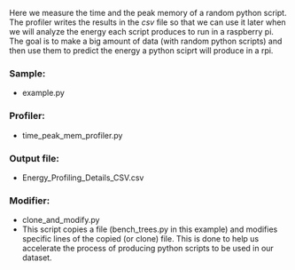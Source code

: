 Here we measure the time and the peak memory of a random python script. The profiler writes the results in the *csv* file so that we can use it later when we will analyze the energy each script produces to run in a raspberry pi. The goal is to make a big amount of data (with random python scripts) and then use them to predict the energy a python sciprt will produce in a rpi. 

### Sample:
- example.py
### Profiler:
- time_peak_mem_profiler.py 
### Output file:
- Energy_Profiling_Details_CSV.csv
### Modifier:
- clone_and_modify.py
- This script copies a file (bench_trees.py in this example) and modifies specific lines of the copied (or clone) file. This is done to help us accelerate the process of producing python scripts to be used in our dataset.   
